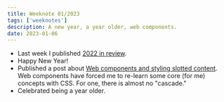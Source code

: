 ```yaml
---
title: Weeknote 01/2023
tags: ['weeknotes']
description: A new year, a year older, web components. 
date: 2023-01-06
---
```

- Last week I published [2022 in review](/notes/2022/2022-in-review/). 
- Happy New Year!
- Published a post about  [Web components and styling slotted content](/notes/2023/lobotomized-owl-web-component-slots/). Web components have forced me to re-learn some core (for me) concepts with CSS. For one, there is almost no "cascade."
- Celebrated being a year older. 